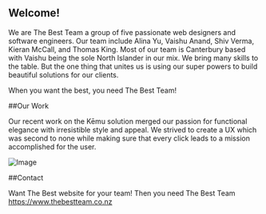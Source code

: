 ## Welcome!

We are The Best Team a group of five passionate web designers and software engineers. Our team include Alina Yu, Vaishu Anand, Shiv Verma, Kieran McCall, and Thomas King. Most of our team is Canterbury based with Vaishu being the sole North Islander in our mix. We bring many skills to the table. But the one thing that unites us is using our super powers to build beautiful solutions for our clients. 

When you want the best, you need The Best Team!

##Our Work

Our recent work on the Kēmu solution merged our passion for functional elegance with irresistible style and appeal. We strived to create a UX which was second to none while making sure that every click leads to a mission accomplished for the user. 

![Image](src)


##Contact

Want The Best website for your team! Then you need The Best Team
https://www.thebestteam.co.nz
